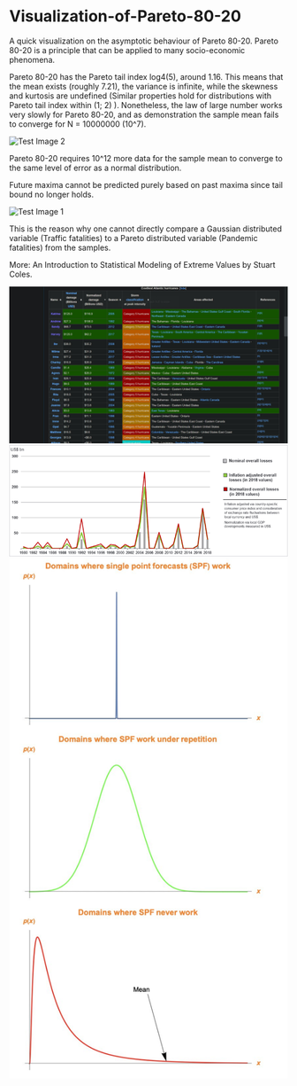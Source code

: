 # Visualization-of-Pareto-80-20
A quick visualization on the asymptotic behaviour of Pareto 80-20. Pareto 80-20 is a principle that can be applied to many socio-economic phenomena.

Pareto 80-20 has the Pareto tail index log4(5), around 1.16. This means that the mean exists (roughly 7.21), the variance is infinite, while the skewness and kurtosis are undefined (Similar properties hold for distributions with Pareto tail index within (1; 2) ). Nonetheless, the law of large number works very slowly for Pareto 80-20, and as demonstration the sample mean fails to converge for N = 10000000 (10^7). 

![Test Image 2](https://github.com/fallintoplace/Visualizing-Pareto-80-20/blob/master/sample_mean.gif)

Pareto 80-20 requires 10^12 more data for the sample mean to converge to the same level of error as a normal distribution.

Future maxima cannot be predicted purely based on past maxima since tail bound no longer holds.

![Test Image 1](https://github.com/fallintoplace/Visualizing-Pareto-80-20/blob/master/samples_generated.gif)

This is the reason why one cannot directly compare a Gaussian distributed variable (Traffic fatalities) to a Pareto distributed variable (Pandemic fatalities) from the samples.

More: An Introduction to Statistical Modeling of Extreme Values by Stuart Coles.

![Hurricanes](https://github.com/fallintoplace/Asymptotic-Behaviour-of-Pareto-80-20/blob/master/Hurricanes.jpg)
![storms](https://github.com/fallintoplace/Asymptotic-Behaviour-of-Pareto-80-20/blob/master/trop_storm_events_in_the_u.s._80_-18-nom_inf_norm.gif)
![SPF](https://github.com/fallintoplace/Asymptotic-Behaviour-of-Pareto-80-20/blob/master/single_point_forecast.jpg)
